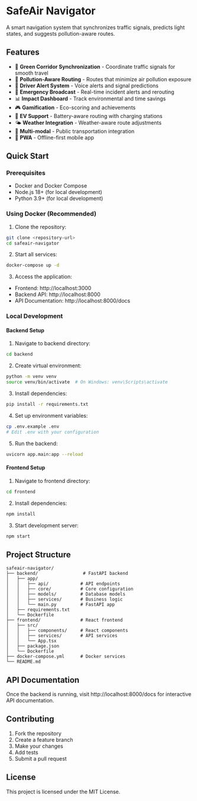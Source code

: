 # SafeAir Navigator

A smart navigation system that synchronizes traffic signals, predicts light states, and suggests pollution-aware routes.

## Features

- 🚦 **Green Corridor Synchronization** - Coordinate traffic signals for smooth travel
- 🌱 **Pollution-Aware Routing** - Routes that minimize air pollution exposure
- 📱 **Driver Alert System** - Voice alerts and signal predictions
- 🚨 **Emergency Broadcast** - Real-time incident alerts and rerouting
- 📊 **Impact Dashboard** - Track environmental and time savings
- 🎮 **Gamification** - Eco-scoring and achievements
- 🔋 **EV Support** - Battery-aware routing with charging stations
- 🌤️ **Weather Integration** - Weather-aware route adjustments
- 🚌 **Multi-modal** - Public transportation integration
- 📱 **PWA** - Offline-first mobile app

## Quick Start

### Prerequisites

- Docker and Docker Compose
- Node.js 18+ (for local development)
- Python 3.9+ (for local development)

### Using Docker (Recommended)

1. Clone the repository:
```bash
git clone <repository-url>
cd safeair-navigator
```

2. Start all services:
```bash
docker-compose up -d
```

3. Access the application:
- Frontend: http://localhost:3000
- Backend API: http://localhost:8000
- API Documentation: http://localhost:8000/docs

### Local Development

#### Backend Setup

1. Navigate to backend directory:
```bash
cd backend
```

2. Create virtual environment:
```bash
python -m venv venv
source venv/bin/activate  # On Windows: venv\Scripts\activate
```

3. Install dependencies:
```bash
pip install -r requirements.txt
```

4. Set up environment variables:
```bash
cp .env.example .env
# Edit .env with your configuration
```

5. Run the backend:
```bash
uvicorn app.main:app --reload
```

#### Frontend Setup

1. Navigate to frontend directory:
```bash
cd frontend
```

2. Install dependencies:
```bash
npm install
```

3. Start development server:
```bash
npm start
```

## Project Structure

```
safeair-navigator/
├── backend/                 # FastAPI backend
│   ├── app/
│   │   ├── api/            # API endpoints
│   │   ├── core/           # Core configuration
│   │   ├── models/         # Database models
│   │   ├── services/       # Business logic
│   │   └── main.py         # FastAPI app
│   ├── requirements.txt
│   └── Dockerfile
├── frontend/               # React frontend
│   ├── src/
│   │   ├── components/     # React components
│   │   ├── services/       # API services
│   │   └── App.tsx
│   ├── package.json
│   └── Dockerfile
├── docker-compose.yml      # Docker services
└── README.md
```

## API Documentation

Once the backend is running, visit http://localhost:8000/docs for interactive API documentation.

## Contributing

1. Fork the repository
2. Create a feature branch
3. Make your changes
4. Add tests
5. Submit a pull request

## License

This project is licensed under the MIT License.